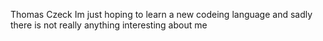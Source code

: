 Thomas Czeck
Im just hoping to learn a new codeing language
and sadly there is not really anything interesting about me
